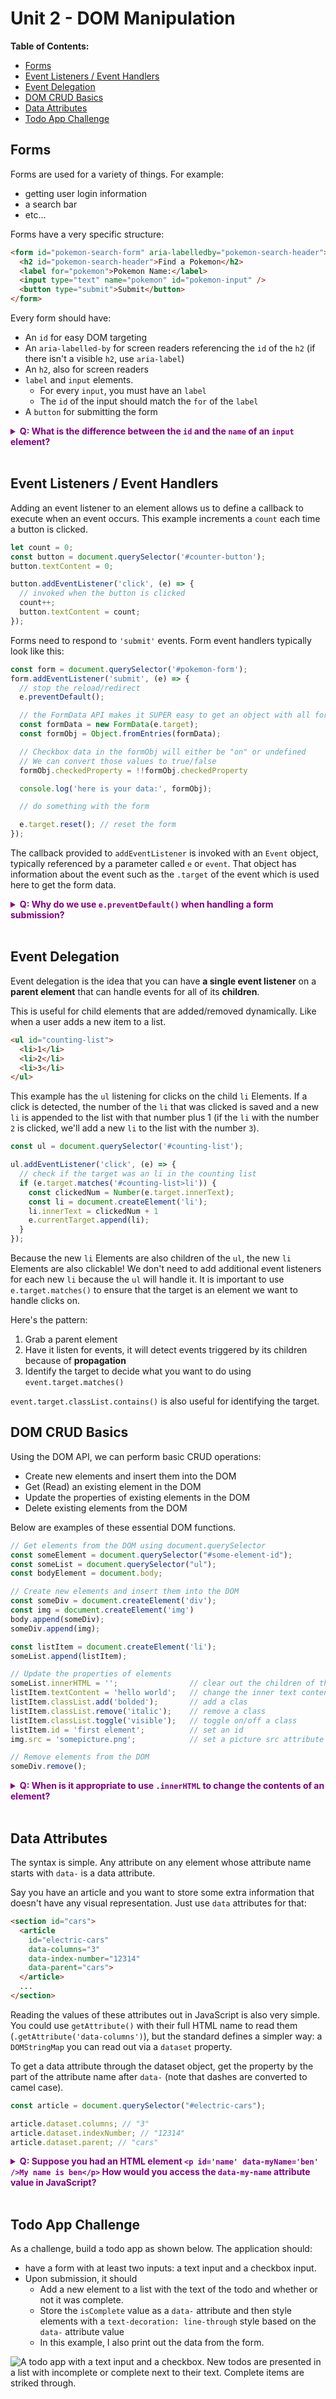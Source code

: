 # Unit 2 - DOM Manipulation

**Table of Contents:**
- [Forms](#forms)
- [Event Listeners / Event Handlers](#event-listeners--event-handlers)
- [Event Delegation](#event-delegation)
- [DOM CRUD Basics](#dom-crud-basics)
- [Data Attributes](#data-attributes)
- [Todo App Challenge](#todo-app-challenge)

## Forms

Forms are used for a variety of things. For example:
* getting user login information
* a search bar
* etc...

Forms have a very specific structure:

```html
<form id="pokemon-search-form" aria-labelledby="pokemon-search-header">
  <h2 id="pokemon-search-header">Find a Pokemon</h2>
  <label for="pokemon">Pokemon Name:</label>
  <input type="text" name="pokemon" id="pokemon-input" />
  <button type="submit">Submit</button>
</form>
```

Every form should have:
* An `id` for easy DOM targeting
* An `aria-labelled-by` for screen readers referencing the `id` of the `h2` (if there isn't a visible `h2`, use `aria-label`) 
* An `h2`, also for screen readers
* `label` and `input` elements. 
  * For every `input`, you must have an `label`
  * The `id` of the input should match the `for` of the `label`
* A `button` for submitting the form

**<details><summary style="color: purple">Q: What is the difference between the `id` and the `name` of an `input` element?</summary>**

> The `id` is used to connect an `input` to its `label`. The `name` of the input is used when we collect data from the form. If we have an `input` with the `name="email"`, we can access the value like so:
>
> ```js
> const form = document.querySelector('form');
> const emailValue = form.email.value;
> // or
> const formObj = Object.fromEntries(new FormData(form));
> const emailValue = formObj.email;
> ```

</details><br>

## Event Listeners / Event Handlers

Adding an event listener to an element allows us to define a callback to execute when an event occurs. This example increments a `count` each time a button is clicked.

```js
let count = 0;
const button = document.querySelector('#counter-button');
button.textContent = 0;

button.addEventListener('click', (e) => {
  // invoked when the button is clicked
  count++;
  button.textContent = count;
});
```

Forms need to respond to `'submit'` events. Form event handlers typically look like this:

```js
const form = document.querySelector('#pokemon-form');
form.addEventListener('submit', (e) => {
  // stop the reload/redirect
  e.preventDefault();

  // the FormData API makes it SUPER easy to get an object with all form data with 2 steps:
  const formData = new FormData(e.target);
  const formObj = Object.fromEntries(formData);

  // Checkbox data in the formObj will either be "on" or undefined
  // We can convert those values to true/false
  formObj.checkedProperty = !!formObj.checkedProperty

  console.log('here is your data:', formObj);

  // do something with the form

  e.target.reset(); // reset the form
});
```

The callback provided to `addEventListener` is invoked with an `Event` object, typically referenced by a parameter called `e` or `event`. That object has information about the event such as the `.target` of the event which is used here to get the form data.

**<details><summary style="color: purple">Q: Why do we use `e.preventDefault()` when handling a form submission?</summary>**

> The default behavior of a form submission is to refresh the page. The form inputs are also added to the URL as query parameters. Instead, we want to keep the user on the page without reloading so we can handle the form submission with JavaScript.

</details><br>

## Event Delegation

Event delegation is the idea that you can have **a single event listener** on a **parent element** that can handle events for all of its **children**. 

This is useful for child elements that are added/removed dynamically. Like when a user adds a new item to a list.

```html
<ul id="counting-list">
  <li>1</li>
  <li>2</li>
  <li>3</li>
</ul>
```

This example has the `ul` listening for clicks on the child `li` Elements. If a click is detected, the number of the `li` that was clicked is saved and a new `li` is appended to the list with that number plus 1 (if the `li` with the number `2` is clicked, we'll add a new `li` to the list with the number `3`).

```js
const ul = document.querySelector('#counting-list');

ul.addEventListener('click', (e) => {
  // check if the target was an li in the counting list
  if (e.target.matches('#counting-list>li')) { 
    const clickedNum = Number(e.target.innerText);
    const li = document.createElement('li');
    li.innerText = clickedNum + 1
    e.currentTarget.append(li);
  }
});
```

Because the new `li` Elements are also children of the `ul`, the new `li` Elements are also clickable! We don't need to add additional event listeners for each new `li` because the `ul` will handle it. It is important to use `e.target.matches()` to ensure that the target is an element we want to handle clicks on.

Here's the pattern: 
1. Grab a parent element
2. Have it listen for events, it will detect events triggered by its children because of **propagation**
3. Identify the target to decide what you want to do using `event.target.matches()`

`event.target.classList.contains()` is also useful for identifying the target.

## DOM CRUD Basics

Using the DOM API, we can perform basic CRUD operations:
* Create new elements and insert them into the DOM
* Get (Read) an existing element in the DOM
* Update the properties of existing elements in the DOM
* Delete existing elements from the DOM

Below are examples of these essential DOM functions.

```js
// Get elements from the DOM using document.querySelector
const someElement = document.querySelector("#some-element-id");
const someList = document.querySelector("ul");
const bodyElement = document.body;

// Create new elements and insert them into the DOM
const someDiv = document.createElement('div');
const img = document.createElement('img')
body.append(someDiv);
someDiv.append(img);

const listItem = document.createElement('li');
someList.append(listItem);

// Update the properties of elements
someList.innerHTML = '';                // clear out the children of the list
listItem.textContent = 'hello world';   // change the inner text content
listItem.classList.add('bolded');       // add a clas
listItem.classList.remove('italic');    // remove a class
listItem.classList.toggle('visible');   // toggle on/off a class
listItem.id = 'first element';          // set an id
img.src = 'somepicture.png';            // set a picture src attribute

// Remove elements from the DOM
someDiv.remove();
```

**<details><summary style="color: purple">Q: When is it appropriate to use `.innerHTML` to change the contents of an element?</summary>**

> We can use `.innerHTML` if we are in full control of how we are changing the `.innerHTML`. For example, we can use it to clear out the contents of an element, or to insert child elements with a known structure. 
> We should NEVER use `.innerHTML` to insert HTML elements that are in any way generated dynamically by the user unless we first "sanitize" the user data of malicious code. This is called "escaping".

</details><br>

## Data Attributes

The syntax is simple. Any attribute on any element whose attribute name starts with `data-` is a data attribute. 

Say you have an article and you want to store some extra information that doesn't have any visual representation. Just use `data` attributes for that:

```html
<section id="cars">
  <article
    id="electric-cars"
    data-columns="3"
    data-index-number="12314"
    data-parent="cars">
  </article>
  ...
</section>
```

Reading the values of these attributes out in JavaScript is also very simple. You could use `getAttribute()` with their full HTML name to read them (`.getAttribute('data-columns')`), but the standard defines a simpler way: a `DOMStringMap` you can read out via a `dataset` property.

To get a data attribute through the dataset object, get the property by the part of the attribute name after `data-` (note that dashes are converted to camel case).

```js
const article = document.querySelector("#electric-cars");

article.dataset.columns; // "3"
article.dataset.indexNumber; // "12314"
article.dataset.parent; // "cars"
```

**<details><summary style="color: purple">Q: Suppose you had an HTML element `<p id='name' data-myName='ben' />My name is ben</p>` How would you access the `data-my-name` attribute value in JavaScript?</summary>**

```js
const p = document.querySelector("#name");
p.dataset.myName; // "3"
```

</details><br>

## Todo App Challenge

As a challenge, build a todo app as shown below. The application should:
* have a form with at least two inputs: a text input and a checkbox input. 
* Upon submission, it should
  * Add a new element to a list with the text of the todo and whether or not it was complete.
  * Store the `isComplete` value as a `data-` attribute and then style elements with a `text-decoration: line-through` style based on the `data-` attribute value
  * In this example, I also print out the data from the form. 

![A todo app with a text input and a checkbox. New todos are presented in a list with incomplete or complete next to their text. Complete items are striked through.](images/todo-app.png)
